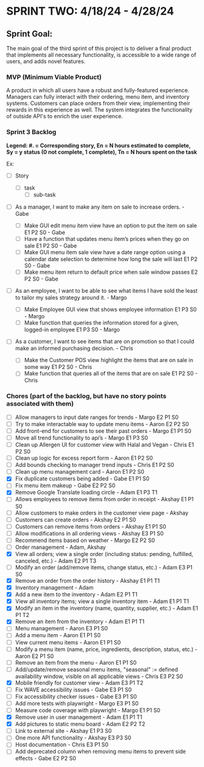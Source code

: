 # SPRINT TWO: 4/18/24 - 4/28/24

## Sprint Goal:

The main goal of the third sprint of this project is to deliver a final product that implements all necessary functionality, is accessible to a wide range of users, and adds novel features.

### MVP (Minimum Viable Product)

A product in which all users have a robust and fully-featured experience. Managers can fully interact with their ordering, menu item, and inventory systems. Customers can place orders from their view, implementing their rewards in this experience as well. The system integrates the functionality of outside API's to enrich the user experience.

### Sprint 3 Backlog

**Legend: #. = Corresponding story, En = N hours estimated to complete, Sy = y status (0 not complete, 1 complete), Tn = N hours spent on the task**

Ex:

- [ ] Story

  - [ ] task
    - [ ] sub-task

- [ ] As a manager, I want to make any item on sale to increase orders. - Gabe
  - [ ] Make GUI edit menu item view have an option to put the item on sale E1 P2 S0 - Gabe
  - [ ] Have a function that updates menu item’s prices when they go on sale E1 P2 S0 - Gabe
  - [ ] Make GUI menu item sale view have a date range option using a calendar date selection to determine how long the sale will last E1 P2 S0 - Gabe
  - [ ] Make menu item return to default price when sale window passes E2 P2 S0 - Gabe
- [ ] As an employee, I want to be able to see what items I have sold the least to tailor my sales strategy around it. - Margo
  - [ ] Make Employee GUI view that shows employee information E1 P3 S0 - Margo
  - [ ] Make function that queries the information stored for a given, logged-in employee E1 P3 S0 - Margo
- [ ] As a customer, I want to see items that are on promotion so that I could make an informed purchasing decision. - Chris
  - [ ] Make the Customer POS view highlight the items that are on sale in some way E1 P2 S0 - Chris
  - [ ] Make function that queries all of the items that are on sale E1 P2 S0 - Chris

### Chores (part of the backlog, but have no story points associated with them)
- [ ] Allow managers to input date ranges for trends - Margo E2 P1 S0
- [ ] Try to make interactable way to update menu items - Aaron E2 P2 S0
- [ ] Add front-end for customers to see their past orders - Margo E1 P1 S0
- [ ] Move all trend functionality to api’s - Margo E1 P3 S0
- [ ] Clean up Allergen UI for customer view with Halal and Vegan - Chris E1 P2 S0
- [ ] Clean up logic for excess report form - Aaron E1 P2 S0
- [ ] Add bounds checking to manager trend inputs - Chris E1 P2 S0
- [ ] Clean up menu management card - Aaron E1 P2 S0
- [x] Fix duplicate customers being added - Gabe E1 P1 S0
- [ ] Fix menu item makeup - Gabe E2 P2 S0
- [x] Remove Google Translate loading circle - Adam E1 P3 T1
- [ ] Allows employees to remove items from order in receipt - Akshay E1 P1 S0
- [ ] Allow customers to make orders in the customer view page - Akshay
- [ ] Customers can create orders - Akshay E2 P1 S0
- [ ] Customers can remove items from orders - Akshay E1 P1 S0
- [ ] Allow modifications in all ordering views - Akshay E3 P1 S0
- [ ] Recommend items based on weather - Margo E2 P2 S0
- [ ] Order management - Adam, Akshay
- [x] View all orders; view a single order (including status: pending, fulfilled, canceled, etc.) - Adam E2 P1 T3
- [ ] Modify an order (add/remove items, change status, etc.) - Adam E3 P1 S0
- [x] Remove an order from the order history - Akshay E1 P1 T1
- [x] Inventory management - Adam
- [x] Add a new item to the inventory - Adam E2 P1 T1
- [x] View all inventory items; view a single inventory item - Adam E1 P1 T1
- [x] Modify an item in the inventory (name, quantity, supplier, etc.) - Adam E1 P1 T2
- [x] Remove an item from the inventory - Adam E1 P1 T1
- [ ] Menu management - Aaron E3 P1 S0
- [ ] Add a menu item - Aaron E1 P1 S0
- [ ] View current menu items - Aaron E1 P1 S0
- [ ] Modify a menu item (name, price, ingredients, description, status, etc.) - Aaron E2 P1 S0
- [ ] Remove an item from the menu - Aaron E1 P1 S0
- [ ] Add/update/remove seasonal menu items, "seasonal" := defined availability window, visible on all applicable views - Chris E3 P2 S0
- [x] Mobile friendly for customer view - Adam E3 P1 T2
- [ ] Fix WAVE accessibility issues - Gabe E3 P1 S0
- [ ] Fix accessibility checker issues - Gabe E3 P1 S0
- [ ] Add more tests with playwright - Margo E3 P1 S0
- [ ] Measure code coverage with playwright - Margo E1 P1 S0
- [x] Remove user in user management - Adam E1 P1 T1
- [x] Add pictures to static menu board - Adam E2 P2 T2
- [ ] Link to external site - Akshay E1 P3 S0
- [ ] One more API functionality - Akshay E3 P3 S0
- [ ] Host documentation - Chris E3 P1 S0
- [ ] Add deprecated column when removing menu items to prevent side effects - Gabe E2 P2 S0
